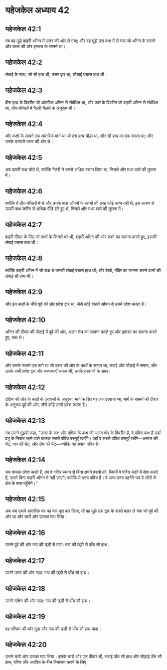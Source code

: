 # यहेजकेल अध्याय 42

## यहेजकेल 42:1

तब वह मुझे बाहरी आँगन में उत्तर की ओर ले गया; और वह मुझे उस कक्ष में ले गया जो आँगन के सामने और उत्तर की ओर इमारत के सामने था।

## यहेजकेल 42:2

लंबाई के साथ, जो सौ हाथ थी, उत्तर द्वार था; चौड़ाई पचास हाथ थी।

## यहेजकेल 42:3

बीस हाथ के विपरीत जो आंतरिक आँगन से संबंधित था, और फर्श के विपरीत जो बाहरी आँगन से संबंधित था, तीन मंजिलों में गैलरी गैलरी के अनुरूप थी।

## यहेजकेल 42:4

और कक्षों के सामने एक आंतरिक मार्ग था जो दस हाथ चौड़ा था, और सौ हाथ का एक रास्ता था; और उनके दरवाजे उत्तर की ओर थे।

## यहेजकेल 42:5

अब ऊपरी कक्ष छोटे थे, क्योंकि गैलरी ने उनसे अधिक स्थान लिया था, निचले और मध्य वाले की तुलना में।

## यहेजकेल 42:6

क्योंकि वे तीन मंजिलों में थे और उनके पास आँगनों के स्तंभों की तरह कोई स्तंभ नहीं थे; इस कारण से ऊपरी कक्ष जमीन से अधिक पीछे हटे हुए थे, निचले और मध्य वाले की तुलना में।

## यहेजकेल 42:7

बाहरी दीवार के लिए जो कक्षों के किनारे पर थी, बाहरी आँगन की ओर कक्षों का सामना करते हुए, इसकी लंबाई पचास हाथ थी।

## यहेजकेल 42:8

क्योंकि बाहरी आँगन में जो कक्ष थे उनकी लंबाई पचास हाथ थी; और देखो, मंदिर का सामना करने वालों की लंबाई सौ हाथ थी।

## यहेजकेल 42:9

और इन कक्षों के नीचे पूर्व की ओर प्रवेश द्वार था, जैसे कोई बाहरी आँगन से उनमें प्रवेश करता है।

## यहेजकेल 42:10

आँगन की दीवार की मोटाई में पूर्व की ओर, अलग क्षेत्र का सामना करते हुए और इमारत का सामना करते हुए, कक्ष थे।

## यहेजकेल 42:11

और उनके सामने एक मार्ग था जो उत्तर की ओर के कक्षों के समान था, लंबाई और चौड़ाई में समान, और उनके सभी प्रवेश द्वार और व्यवस्थाएँ समान थीं, उनके दरवाजों के साथ।

## यहेजकेल 42:12

दक्षिण की ओर के कक्षों के दरवाजों के अनुरूप, मार्ग के सिर पर एक दरवाजा था, मार्ग के सामने की दीवार के अनुरूप पूर्व की ओर, जैसे कोई उनमें प्रवेश करता है।

## यहेजकेल 42:13

तब उसने मुझसे कहा, "उत्तर के कक्ष और दक्षिण के कक्ष जो अलग क्षेत्र के विपरीत हैं, वे पवित्र कक्ष हैं जहाँ प्रभु के निकट रहने वाले याजक सबसे पवित्र वस्तुएँ खाएँगे। वहाँ वे सबसे पवित्र वस्तुएँ रखेंगे—अनाज की भेंट, पाप की भेंट, और दोष की भेंट—क्योंकि यह स्थान पवित्र है।

## यहेजकेल 42:14

जब याजक प्रवेश करते हैं, तब वे पवित्र स्थान से बिना अपने वस्त्रों को, जिनमें वे पवित्र कक्षों में सेवा करते हैं, उतारे बिना बाहरी आँगन में नहीं जाएंगे; क्योंकि ये वस्त्र पवित्र हैं। वे अन्य वस्त्र पहनेंगे जब वे लोगों के क्षेत्र के पास पहुँचेंगे।”

## यहेजकेल 42:15

अब जब उसने आंतरिक घर का माप पूरा कर लिया, तो वह मुझे उस द्वार के रास्ते बाहर ले गया जो पूर्व की ओर था और चारों ओर उसका माप लिया।

## यहेजकेल 42:16

उसने पूर्व की ओर माप की छड़ी से मापा: माप की छड़ी से पाँच सौ हाथ।

## यहेजकेल 42:17

उसने उत्तर की ओर मापा: माप की छड़ी से पाँच सौ हाथ।

## यहेजकेल 42:18

उसने दक्षिण की ओर मापा: माप की छड़ी से पाँच सौ हाथ।

## यहेजकेल 42:19

वह पश्चिम की ओर मुड़ा और माप की छड़ी से पाँच सौ हाथ मापा।

## यहेजकेल 42:20

उसने चारों ओर उसका माप लिया। इसके चारों ओर एक दीवार थी, लंबाई पाँच सौ हाथ और चौड़ाई पाँच सौ हाथ, पवित्र और अपवित्र के बीच विभाजन करने के लिए।
